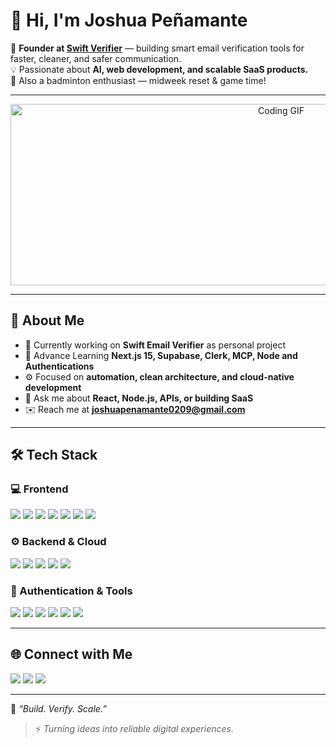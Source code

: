 # 👋 Hi, I'm Joshua Peñamante

🚀 **Founder at [Swift Verifier](https://swiftverifier.cloud)** — building smart email verification tools for faster, cleaner, and safer communication.  
💡 Passionate about **AI, web development, and scalable SaaS products.**  
🏸 Also a badminton enthusiast — midweek reset & game time!

---

<div align="center">
  <img src="https://media.giphy.com/media/qgQUggAC3Pfv687qPC/giphy.gif" width="850" height="290" alt="Coding GIF" />
</div>

---

## 🧠 About Me
- 🔭 Currently working on **Swift Email Verifier** as personal project
- 🌱 Advance Learning **Next.js 15, Supabase, Clerk, MCP, Node and Authentications**
- ⚙️ Focused on **automation, clean architecture, and cloud-native development**
- 💬 Ask me about **React, Node.js, APIs, or building SaaS**
- ✉️ Reach me at **joshuapenamante0209@gmail.com**

---

## 🛠️ Tech Stack

### 💻 Frontend
<p align="left">
  <img src="https://img.shields.io/badge/HTML5-E34F26?style=for-the-badge&logo=html5&logoColor=white" />
  <img src="https://img.shields.io/badge/CSS3-1572B6?style=for-the-badge&logo=css3&logoColor=white" />
  <img src="https://img.shields.io/badge/SCSS-CC6699?style=for-the-badge&logo=sass&logoColor=white" />
  <img src="https://img.shields.io/badge/TailwindCSS-38B2AC?style=for-the-badge&logo=tailwindcss&logoColor=white" />
  <img src="https://img.shields.io/badge/Ember.js-E04E39?style=for-the-badge&logo=emberdotjs&logoColor=white" />
  <img src="https://img.shields.io/badge/React-61DAFB?style=for-the-badge&logo=react&logoColor=000" />
  <img src="https://img.shields.io/badge/Next.js-000000?style=for-the-badge&logo=nextdotjs&logoColor=white" />
</p>

### ⚙️ Backend & Cloud
<p align="left">
  <img src="https://img.shields.io/badge/PHP-777BB4?style=for-the-badge&logo=php&logoColor=white" />
  <img src="https://img.shields.io/badge/Node.js-339933?style=for-the-badge&logo=nodedotjs&logoColor=white" />
  <img src="https://img.shields.io/badge/Supabase-3ECF8E?style=for-the-badge&logo=supabase&logoColor=white" />
  <img src="https://img.shields.io/badge/PostgreSQL-4169E1?style=for-the-badge&logo=postgresql&logoColor=white" />
  <img src="https://img.shields.io/badge/Stripe-635BFF?style=for-the-badge&logo=stripe&logoColor=white" />
</p>

### 🔐 Authentication & Tools
<p align="left">
  <img src="https://img.shields.io/badge/Clerk-000000?style=for-the-badge&logo=clerk&logoColor=white" />
  <img src="https://img.shields.io/badge/Windsurf-4A90E2?style=for-the-badge&logo=windicss&logoColor=white" />
  <img src="https://img.shields.io/badge/Git-F05032?style=for-the-badge&logo=git&logoColor=white" />
  <img src="https://img.shields.io/badge/GitHub-181717?style=for-the-badge&logo=github&logoColor=white" />
  <img src="https://img.shields.io/badge/Vercel-000000?style=for-the-badge&logo=vercel&logoColor=white" />
  <img src="https://img.shields.io/badge/VSCode-007ACC?style=for-the-badge&logo=visualstudiocode&logoColor=white" />
</p>

---

## 🌐 Connect with Me  
<p align="left">
  <a href="https://swiftverifier.cloud"><img src="https://img.shields.io/badge/🌍_Website-0078D4?style=for-the-badge&logo=google-chrome&logoColor=white" /></a>
  <a href="https://linkedin.com/in/joshuapenamante"><img src="https://img.shields.io/badge/LinkedIn-0A66C2?style=for-the-badge&logo=linkedin&logoColor=white" /></a>
  <a href="mailto:hello@swiftverifier.cloud"><img src="https://img.shields.io/badge/Email-joshuapenamante0209@gmail.com-EA4335?style=for-the-badge&logo=gmail&logoColor=white" /></a>
</p>

---

💬 *“Build. Verify. Scale.”*  
> ⚡ *Turning ideas into reliable digital experiences.*
